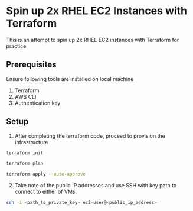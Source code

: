 # **Spin up 2x RHEL EC2 Instances with Terraform**

This is an attempt to spin up 2x RHEL EC2 instances with Terraform for practice

## Prerequisites

Ensure following tools are installed on local machine

1. Terraform 
2. AWS CLI
3. Authentication key

## Setup

1. After completing the terraform code, proceed to provision the infrastructure

```sh
terraform init
```

```sh
terraform plan
```

```sh
terraform apply --auto-approve
```

2. Take note of the public IP addresses and use SSH with key path to connect to either of VMs.

```sh
ssh -i <path_to_private_key> ec2-user@<public_ip_address>
```